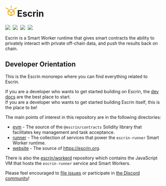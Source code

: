 <h1><img width="38" height="38" src="./website/public/logo.svg"/>Escrin</h1>

<a href="https://escrin.org"><img src="https://img.shields.io/badge/Get_Started-eeaa00?style=for-the-badge"/></a>&nbsp;
<a href="https://enshrine.ai/discord"><img src="https://img.shields.io/badge/Discord-5865F2?style=for-the-badge&logo=discord&logoColor=white"/></a>&nbsp;
<a href="https://opencollective.com/escrin"><img src="https://img.shields.io/badge/OpenCollective-1F87FF?style=for-the-badge&logo=OpenCollective&logoColor=white"/></a>&nbsp;
<a href="https://twitter.com/EnshrineCC"><img src="https://img.shields.io/badge/Twitter-1DA1F2?style=for-the-badge&logo=twitter&logoColor=white"/></a>

Escrin is a Smart Worker runtime that gives smart contracts the ability to privately interact with private off-chain data, and push the results back on chain.

## Developer Orientation

This is the Escrin monorepo where you can find everything related to Escrin.

If you are a developer who wants to get started building on Escrin, the [dev docs](https://escrin.org/docs) are the best place to start.  
If you are a developer who wants to get started building Escrin itself, this is the place to be!

The main points of interest in this repository are in the following directories:

- [evm](./evm) - The source of the `@escrin/contracts` Solidity library that facilitates key management and task acceptance.
- [runner](./runner) - The collection of services that power the `escrin-runner` Smart Worker runtime.
- [website](./website) - The source of https://escrin.org.

There is also the [escrin/workerd](https://github.com/escrin/workerd) repository which contains the JavaScript VM that hosts the `escrin-runner` service and Smart Workers.

Please feel encouraged to [file issues](https://github.com/escrin/escrin/issues) or participate in [the Discord community](https://enshrine.ai/discord)!
